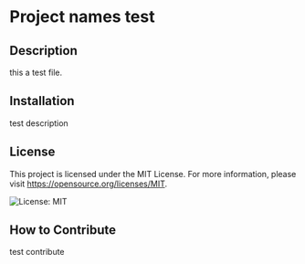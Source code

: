 
# Project names test

## Description

this a test file.

## Installation

test description


## License

This project is licensed under the MIT License. For more information, please visit https://opensource.org/licenses/MIT.
    

![License: MIT](https://img.shields.io/badge/License-MIT-yellow.svg)

## How to Contribute

test contribute
  